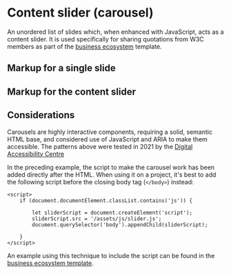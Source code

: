 # Content slider (carousel)

An unordered list of slides which, when enhanced with JavaScript, acts as a content slider. It is used specifically for sharing quotations from W3C members as part of the [business ecosystem](../templates/business-ecosystem.md) template.

## Markup for a single slide
<example title="A single carousel slide" src="components/content-slider-slide.html.twig" />

## Markup for the content slider

<example title="A complete carousel" src="components/content-slider-with-script.html.twig" />

## Considerations

Carousels are highly interactive components, requiring a solid, semantic HTML base, and considered use of JavaScript and ARIA to make them accessible. The patterns above were tested in 2021 by the [Digital Accessibility Centre](https://digitalaccessibilitycentre.org/)

In the preceding example, the script to make the carousel work has been added directly after the HTML. When using it on a project, 
it's best to add the following script before the closing body tag (`</body>`) instead:

```
<script>
	if (document.documentElement.classList.contains('js')) {

		let sliderScript = document.createElement('script');
		sliderScript.src = '/assets/js/slider.js';
		document.querySelector('body').appendChild(sliderScript);

	}
</script>
```

An example using this technique to include the script can be found in the [business ecosystem template](../templates/business-ecosystem.md).